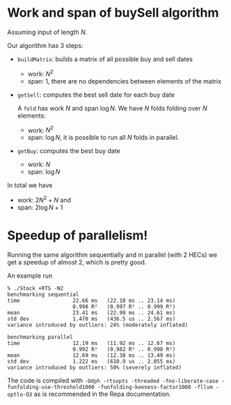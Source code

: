# Work and span of buySell algorithm

Assuming input of length $N$.

Our algorithm has 3 steps:

* `buildMatrix`: builds a matrix of all possible buy and sell dates

    - work: $N^2$
    - span: 1, there are no dependencies between elements of the matrix

* `getSell`: computes the best sell date for each buy date

    A `fold` has work $N$ and span $\log N$. We have $N$ folds folding
    over $N$ elements:

    - work: $N^2$
    - span: $\log N$, it is possible to run all $N$ folds in parallel.

* `getBuy`: computes the best buy date

    - work: $N$
    - span: $\log N$


In total we have

- work: $2N^2+N$ and
- span: $2\log N + 1$


# Speedup of parallelism!

Running the same algorithm sequentially and in parallel (with 2 HECs)
we get a speedup of almost 2, which is pretty good.

An example run

~~~
% ./Stock +RTS -N2
benchmarking sequential
time                 22.66 ms   (22.18 ms .. 23.14 ms)
                     0.998 R²   (0.997 R² .. 0.999 R²)
mean                 23.41 ms   (22.99 ms .. 24.61 ms)
std dev              1.470 ms   (436.5 us .. 2.567 ms)
variance introduced by outliers: 24% (moderately inflated)

benchmarking parallel
time                 12.19 ms   (11.92 ms .. 12.67 ms)
                     0.992 R²   (0.982 R² .. 0.998 R²)
mean                 12.69 ms   (12.38 ms .. 13.49 ms)
std dev              1.222 ms   (610.9 us .. 2.055 ms)
variance introduced by outliers: 50% (severely inflated)
~~~

The code is compiled with `-Odph -rtsopts -threaded -fno-liberate-case
-funfolding-use-threshold1000 -funfolding-keeness-factor1000 -fllvm
-optlo-O3` as is recommended in the Repa documentation.
